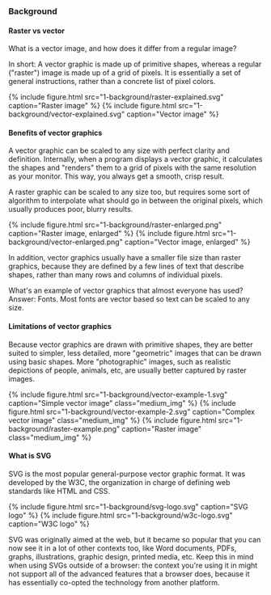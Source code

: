 ---
---

### Background

#### Raster vs vector

What is a vector image, and how does it differ from a regular image?

In short: A vector graphic is made up of primitive shapes, whereas a regular ("raster") image is made up of a grid of pixels.
It is essentially a set of general instructions, rather than a concrete list of pixel colors.

{% include figure.html src="1-background/raster-explained.svg" caption="Raster image" %}
{% include figure.html src="1-background/vector-explained.svg" caption="Vector image" %}

#### Benefits of vector graphics

A vector graphic can be scaled to any size with perfect clarity and definition.
Internally, when a program displays a vector graphic, it calculates the shapes and "renders" them to a grid of pixels with the same resolution as your monitor.
This way, you always get a smooth, crisp result.

A raster graphic can be scaled to any size too, but requires some sort of algorithm to interpolate what should go in between the original pixels, which usually produces poor, blurry results.

{% include figure.html src="1-background/raster-enlarged.png" caption="Raster image, enlarged" %}
{% include figure.html src="1-background/vector-enlarged.png" caption="Vector image, enlarged" %}

In addition, vector graphics usually have a smaller file size than raster graphics, because they are defined by a few lines of text that describe shapes, rather than many rows and columns of individual pixels.

What's an example of vector graphics that almost everyone has used?  
Answer: <span class="spoiler">Fonts. Most fonts are vector based so text can be scaled to any size.</span>

#### Limitations of vector graphics

Because vector graphics are drawn with primitive shapes, they are better suited to simpler, less detailed, more "geometric" images that can be drawn using basic shapes.
More "photographic" images, such as realistic depictions of people, animals, etc, are usually better captured by raster images.

{% include figure.html src="1-background/vector-example-1.svg" caption="Simple vector image" class="medium_img" %}
{% include figure.html src="1-background/vector-example-2.svg" caption="Complex vector image" class="medium_img" %}
{% include figure.html src="1-background/raster-example.png" caption="Raster image" class="medium_img" %}

#### What is SVG

SVG is the most popular general-purpose vector graphic format.
It was developed by the W3C, the organization in charge of defining web standards like HTML and CSS.

{% include figure.html src="1-background/svg-logo.svg" caption="SVG logo" %}
{% include figure.html src="1-background/w3c-logo.svg" caption="W3C logo" %}

SVG was originally aimed at the web, but it became so popular that you can now see it in a lot of other contexts too, like Word documents, PDFs, graphs, illustrations, graphic design, printed media, etc.
Keep this in mind when using SVGs outside of a browser: the context you're using it in might not support all of the advanced features that a browser does, because it has essentially co-opted the technology from another platform.
